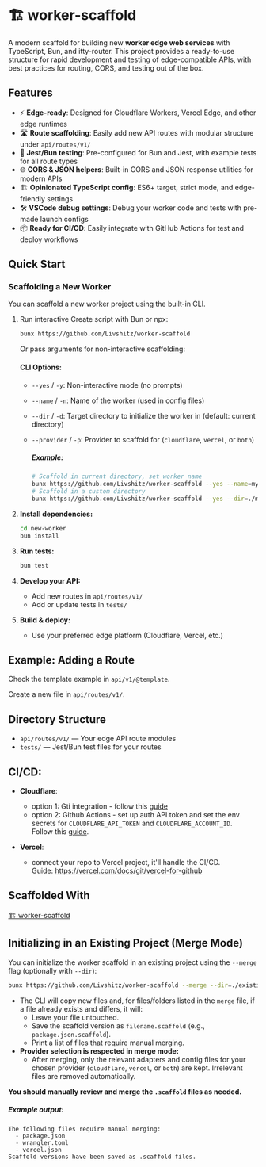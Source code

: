 # 🏗 worker-scaffold

A modern scaffold for building new **worker edge web services** with TypeScript, Bun, and itty-router. This project provides a ready-to-use structure for rapid development and testing of edge-compatible APIs, with best practices for routing, CORS, and testing out of the box.

## Features

- ⚡️ **Edge-ready**: Designed for Cloudflare Workers, Vercel Edge, and other edge runtimes
- 🛣 **Route scaffolding**: Easily add new API routes with modular structure under `api/routes/v1/`
- 🧪 **Jest/Bun testing**: Pre-configured for Bun and Jest, with example tests for all route types
- 🌐 **CORS & JSON helpers**: Built-in CORS and JSON response utilities for modern APIs
- 🏗 **Opinionated TypeScript config**: ES6+ target, strict mode, and edge-friendly settings
- 🛠 **VSCode debug settings**: Debug your worker code and tests with pre-made launch configs
- 📦 **Ready for CI/CD**: Easily integrate with GitHub Actions for test and deploy workflows

## Quick Start

### Scaffolding a New Worker

You can scaffold a new worker project using the built-in CLI.

1. Run interactive Create script with Bun or npx:

    ```sh
    bunx https://github.com/Livshitz/worker-scaffold
    ```

    Or pass arguments for non-interactive scaffolding:

    #### CLI Options:
    - `--yes` / `-y`: Non-interactive mode (no prompts)
    - `--name` / `-n`: Name of the worker (used in config files)
    - `--dir` / `-d`: Target directory to initialize the worker in (default: current directory)
    - `--provider` / `-p`: Provider to scaffold for (`cloudflare`, `vercel`, or `both`)

        ##### Example:
        ```sh
        # Scaffold in current directory, set worker name
        bunx https://github.com/Livshitz/worker-scaffold --yes --name=my-worker --provider=cloudflare
        # Scaffold in a custom directory
        bunx https://github.com/Livshitz/worker-scaffold --yes --dir=./my-worker-folder --name=my-worker --provider=cloudflare
        ```

<!-- 
1. **Create this scaffold:**

   $ git clone --depth=1 git@github.com:Livshitz/worker-scaffold.git worker-scaffold-temp && rm -rf worker-scaffold-temp/.git
$ mv worker-scaffold-temp <new folder name> 
-->

2. **Install dependencies:**

   ```sh
   cd new-worker
   bun install
   ```

3. **Run tests:**

   ```sh
   bun test
   ```

4. **Develop your API:**
   - Add new routes in `api/routes/v1/`
   - Add or update tests in `tests/`

5. **Build & deploy:**
   - Use your preferred edge platform (Cloudflare, Vercel, etc.)


## Example: Adding a Route

Check the template example in `api/v1/@template`.  

Create a new file in `api/routes/v1/`.

## Directory Structure

- `api/routes/v1/` — Your edge API route modules
- `tests/` — Jest/Bun test files for your routes

## CI/CD:
- **Cloudflare**: 
  - option 1: Gti integration - follow this [guide](https://developers.cloudflare.com/workers/ci-cd/builds/)
  - option 2: Github Actions - set up auth API token and set the env secrets for `CLOUDFLARE_API_TOKEN` and `CLOUDFLARE_ACCOUNT_ID`.  
  Follow this [guide](https://developers.cloudflare.com/workers/ci-cd/external-cicd/github-actions/).
  
- **Vercel**:  
    - connect your repo to Vercel project, it'll handle the CI/CD.  
    Guide: https://vercel.com/docs/git/vercel-for-github

## Scaffolded With

[🏗 worker-scaffold](https://github.com/Livshitz/worker-scaffold)

## Initializing in an Existing Project (Merge Mode)

You can initialize the worker scaffold in an existing project using the `--merge` flag (optionally with `--dir`):

```sh
bunx https://github.com/Livshitz/worker-scaffold --merge --dir=./existing-folder
```

- The CLI will copy new files and, for files/folders listed in the `merge` file, if a file already exists and differs, it will:
  - Leave your file untouched.
  - Save the scaffold version as `filename.scaffold` (e.g., `package.json.scaffold`).
  - Print a list of files that require manual merging.
- **Provider selection is respected in merge mode:**
  - After merging, only the relevant adapters and config files for your chosen provider (`cloudflare`, `vercel`, or `both`) are kept. Irrelevant files are removed automatically.

**You should manually review and merge the `.scaffold` files as needed.**

##### Example output:
```
The following files require manual merging:
  - package.json
  - wrangler.toml
  - vercel.json
Scaffold versions have been saved as .scaffold files.
```
